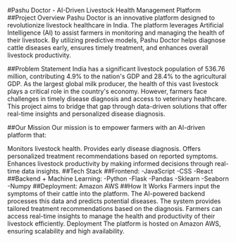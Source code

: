 #Pashu Doctor - AI-Driven Livestock Health Management Platform
##Project Overview
Pashu Doctor is an innovative platform designed to revolutionize livestock healthcare in India. The platform leverages Artificial Intelligence (AI) to assist farmers in monitoring and managing the health of their livestock. By utilizing predictive models, Pashu Doctor helps diagnose cattle diseases early, ensures timely treatment, and enhances overall livestock productivity.

##Problem Statement
India has a significant livestock population of 536.76 million, contributing 4.9% to the nation's GDP and 28.4% to the agricultural GDP. As the largest global milk producer, the health of this vast livestock plays a critical role in the country's economy. However, farmers face challenges in timely disease diagnosis and access to veterinary healthcare. This project aims to bridge that gap through data-driven solutions that offer real-time insights and personalized disease diagnosis.

##Our Mission
Our mission is to empower farmers with an AI-driven platform that:

Monitors livestock health.
Provides early disease diagnosis.
Offers personalized treatment recommendations based on reported symptoms.
Enhances livestock productivity by making informed decisions through real-time data insights.
##Tech Stack
##Frontend:
-JavaScript
-CSS
-React
##Backend + Machine Learning:
-Python
-Flask
-Pandas
-Sklearn
-Seaborn
-Numpy
##Deployment:
Amazon AWS
##How It Works
Farmers input the symptoms of their cattle into the platform.
The AI-powered backend processes this data and predicts potential diseases.
The system provides tailored treatment recommendations based on the diagnosis.
Farmers can access real-time insights to manage the health and productivity of their livestock efficiently.
Deployment
The platform is hosted on Amazon AWS, ensuring scalability and high availability.
